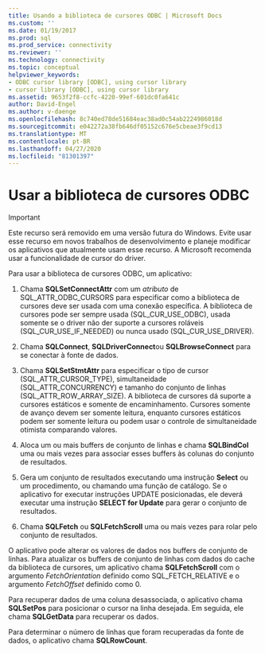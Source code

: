 ```yaml
---
title: Usando a biblioteca de cursores ODBC | Microsoft Docs
ms.custom: ''
ms.date: 01/19/2017
ms.prod: sql
ms.prod_service: connectivity
ms.reviewer: ''
ms.technology: connectivity
ms.topic: conceptual
helpviewer_keywords:
- ODBC cursor library [ODBC], using cursor library
- cursor library [ODBC], using cursor library
ms.assetid: 9653f2f8-ccfc-4220-99ef-601dc0fa641c
author: David-Engel
ms.author: v-daenge
ms.openlocfilehash: 8c740ed78de51684eac38ad0c54ab2224986018d
ms.sourcegitcommit: e042272a38fb646df05152c676e5cbeae3f9cd13
ms.translationtype: MT
ms.contentlocale: pt-BR
ms.lasthandoff: 04/27/2020
ms.locfileid: "81301397"
---
```

# <a name="using-the-odbc-cursor-library"></a>Usar a biblioteca de cursores ODBC
> [!IMPORTANT]  
>  Este recurso será removido em uma versão futura do Windows. Evite usar esse recurso em novos trabalhos de desenvolvimento e planeje modificar os aplicativos que atualmente usam esse recurso. A Microsoft recomenda usar a funcionalidade de cursor do driver.  
  
 Para usar a biblioteca de cursores ODBC, um aplicativo:  
  
1.  Chama **SQLSetConnectAttr** com um *atributo* de SQL_ATTR_ODBC_CURSORS para especificar como a biblioteca de cursores deve ser usada com uma conexão específica. A biblioteca de cursores pode ser sempre usada (SQL_CUR_USE_ODBC), usada somente se o driver não der suporte a cursores roláveis (SQL_CUR_USE_IF_NEEDED) ou nunca usado (SQL_CUR_USE_DRIVER).  
  
2.  Chama **SQLConnect**, **SQLDriverConnect**ou **SQLBrowseConnect** para se conectar à fonte de dados.  
  
3.  Chama **SQLSetStmtAttr** para especificar o tipo de cursor (SQL_ATTR_CURSOR_TYPE), simultaneidade (SQL_ATTR_CONCURRENCY) e tamanho do conjunto de linhas (SQL_ATTR_ROW_ARRAY_SIZE). A biblioteca de cursores dá suporte a cursores estáticos e somente de encaminhamento. Cursores somente de avanço devem ser somente leitura, enquanto cursores estáticos podem ser somente leitura ou podem usar o controle de simultaneidade otimista comparando valores.  
  
4.  Aloca um ou mais buffers de conjunto de linhas e chama **SQLBindCol** uma ou mais vezes para associar esses buffers às colunas do conjunto de resultados.  
  
5.  Gera um conjunto de resultados executando uma instrução **Select** ou um procedimento, ou chamando uma função de catálogo. Se o aplicativo for executar instruções UPDATE posicionadas, ele deverá executar uma instrução **SELECT for Update** para gerar o conjunto de resultados.  
  
6.  Chama **SQLFetch** ou **SQLFetchScroll** uma ou mais vezes para rolar pelo conjunto de resultados.  
  
 O aplicativo pode alterar os valores de dados nos buffers de conjunto de linhas. Para atualizar os buffers de conjunto de linhas com dados do cache da biblioteca de cursores, um aplicativo chama **SQLFetchScroll** com o argumento *FetchOrientation* definido como SQL_FETCH_RELATIVE e o argumento *FetchOffset* definido como 0.  
  
 Para recuperar dados de uma coluna desassociada, o aplicativo chama **SQLSetPos** para posicionar o cursor na linha desejada. Em seguida, ele chama **SQLGetData** para recuperar os dados.  
  
 Para determinar o número de linhas que foram recuperadas da fonte de dados, o aplicativo chama **SQLRowCount**.
